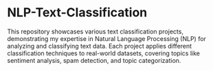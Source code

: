 # NLP-Text-Classification
This repository showcases various text classification projects, demonstrating my expertise in Natural Language Processing (NLP) for analyzing and classifying text data. Each project applies different classification techniques to real-world datasets, covering topics like sentiment analysis, spam detection, and topic categorization.
